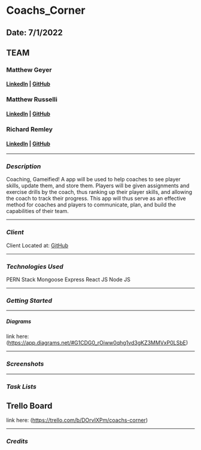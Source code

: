 # Coachs_Corner

## Date: 7/1/2022

## TEAM
### Matthew Geyer
#### [LinkedIn](https://www.linkedin.com/in/matthew-geyer-174644170/) | [GitHub](https://github.com/mattrichor)

### Matthew Russelli
#### [LinkedIn](https://www.linkedin.com/in/matthewrusselli/) | [GitHub](https://github.com/MattRusselli)

### Richard Remley
#### [LinkedIn](https://www.linkedin.com/in/richardjremley/) | [GitHub](https://github.com/American-Cossack)

***

### ***Description***
Coaching, Gameified! A app will be used to help coaches to see player skills, update them, and store them. Players will be given assignments and exercise drills by the coach, thus ranking up their player skills, and allowing the coach to track their progress. This app will thus serve as an effective method for coaches and players to communicate, plan, and build the capabilities of their team.
***

### ***Client***
Client Located at: [GitHub](https://github.com/mattrichor/Coachs_Corner_Client)
***

### ***Technologies Used***
PERN Stack
Mongoose
Express
React JS
Node JS

***
### ***Getting Started*** 

***

##### Diagrams
link here: (https://app.diagrams.net/#G1CDG0_rOiww0qhg1vd3gKZ3MMVxP0LSbE)

***
### ***Screenshots***

***
### ***Task Lists***
## Trello Board
link here: (https://trello.com/b/DOrvIXPm/coachs-corner)


***

### ***Credits***

